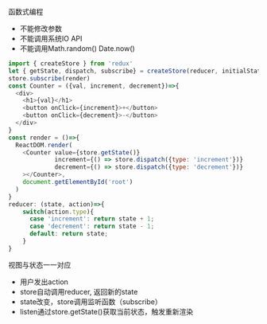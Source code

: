 函数式编程
* 不能修改参数
* 不能调用系统IO API
* 不能调用Math.random() Date.now()
```javascript
import { createStore } from 'redux'
let { getState, dispatch, subscribe} = createStore(reducer, initialState)
store.subscribe(render)
const Counter = ({val, increment, decrement})=>{
  <div>
    <h1>{val}</h1>
    <button onClick={increment}>+</button>
    <button onClick={decrement}>-</button>
  </div>
}
const render = ()=>{
  ReactDOM.render(
    <Counter value={store.getState()} 
             increment={() => store.dispatch({type: 'increment'})}
             decrement={() => store.dispatch({type: 'decrement'})}
    ></Counter>,
    document.getElementById('root')
  )
}
reducer: (state, action)=>{
    switch(action.type){
      case 'increment': return state + 1;
      case 'decrement': return state - 1;
      default: return state;
    }
}
```
视图与状态一一对应
* 用户发出action
* store自动调用reducer, 返回新的state
* state改变，store调用监听函数（subscribe）
* listen通过store.getState()获取当前状态，触发重新渲染
